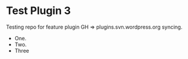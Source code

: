 Test Plugin 3
=========

Testing repo for feature plugin GH => plugins.svn.wordpress.org syncing.

- One.
- Two.
- Three
